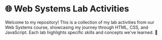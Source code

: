 # 🌐 Web Systems Lab Activities
Welcome to my repository! This is a collection of my lab activities from our Web Systems course, showcasing my journey through HTML, CSS, and JavaScript. Each lab highlights specific skills and concepts we've learned. 🚀

